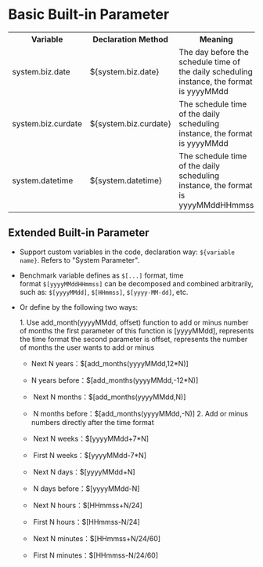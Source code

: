 Basic Built-in Parameter
==========================

<table class="wrapped confluenceTable"><colgroup><col><col><col></colgroup><tbody><tr><th class="confluenceTh">Variable</th><th class="confluenceTh">Declaration Method</th><th class="confluenceTh">Meaning</th></tr><tr><td class="confluenceTd">system.biz.date</td><td class="confluenceTd">${system.biz.date}</td><td class="confluenceTd">The day before the schedule time of the daily scheduling instance, the format is yyyyMMdd</td></tr><tr><td class="confluenceTd">system.biz.curdate</td><td class="confluenceTd">${system.biz.curdate}</td><td class="confluenceTd">The schedule time of the daily scheduling instance, the format is yyyyMMdd</td></tr><tr><td class="confluenceTd">system.datetime</td><td class="confluenceTd">${system.datetime}</td><td class="confluenceTd">The schedule time of the daily scheduling instance, the format is yyyyMMddHHmmss</td></tr></tbody></table>

Extended Built-in Parameter
---------------------------

*   Support custom variables in the code, declaration way: `${variable name}`. Refers to "System Parameter".
    
*   Benchmark variable defines as `$[...]` format, time format `$[yyyyMMddHHmmss]` can be decomposed and combined arbitrarily, such as: `$[yyyyMMdd]`, `$[HHmmss]`, `$[yyyy-MM-dd]`, etc.
    
*   Or define by the following two ways:
    
      
    
    1. Use add\_month(yyyyMMdd, offset) function to add or minus number of months the first parameter of this function is \[yyyyMMdd\], represents the time format the second parameter is offset, represents the number of months the user wants to add or minus
    
      
    
    *   Next N years：$\[add\_months(yyyyMMdd,12\*N)\]
        
    *   N years before：$\[add\_months(yyyyMMdd,-12\*N)\]
        
    *    Next N months：$\[add\_months(yyyyMMdd,N)\]
        
    *    N months before：$\[add\_months(yyyyMMdd,-N)\] 2. Add or minus numbers directly after the time format
        
    *    Next N weeks：$\[yyyyMMdd+7\*N\]
        
    *    First N weeks：$\[yyyyMMdd-7\*N\]
        
    *    Next N days：$\[yyyyMMdd+N\]
        
    *    N days before：$\[yyyyMMdd-N\]
        
    *    Next N hours：$\[HHmmss+N/24\]
        
    *    First N hours：$\[HHmmss-N/24\]
        
    *    Next N minutes：$\[HHmmss+N/24/60\]
        
    *    First N minutes：$\[HHmmss-N/24/60\]
